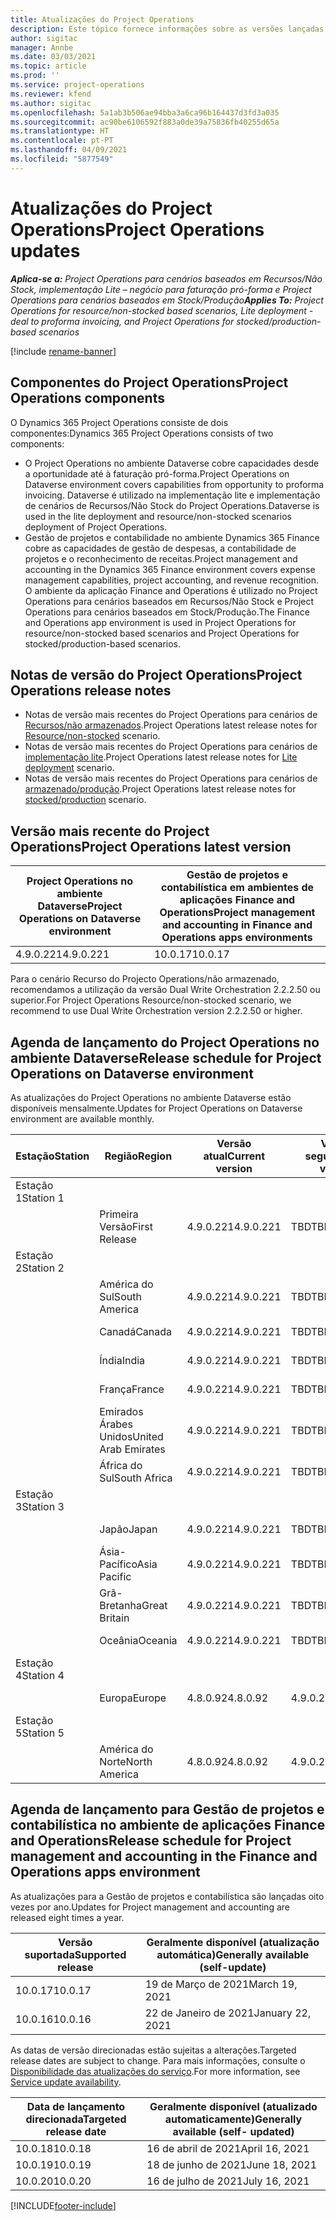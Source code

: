 ```yaml
---
title: Atualizações do Project Operations
description: Este tópico fornece informações sobre as versões lançadas do Dynamics 365 Project Operations.
author: sigitac
manager: Annbe
ms.date: 03/03/2021
ms.topic: article
ms.prod: ''
ms.service: project-operations
ms.reviewer: kfend
ms.author: sigitac
ms.openlocfilehash: 5a1ab3b506ae94bba3a6ca96b164437d3fd3a035
ms.sourcegitcommit: ac90be6106592f883a0de39a75836fb40255d65a
ms.translationtype: HT
ms.contentlocale: pt-PT
ms.lasthandoff: 04/09/2021
ms.locfileid: "5877549"
---
```

# <a name="project-operations-updates"></a><span data-ttu-id="f3700-103">Atualizações do Project Operations</span><span class="sxs-lookup"><span data-stu-id="f3700-103">Project Operations updates</span></span>

<span data-ttu-id="f3700-104">_**Aplica-se a:** Project Operations para cenários baseados em Recursos/Não Stock, implementação Lite – negócio para faturação pró-forma e Project Operations para cenários baseados em Stock/Produção_</span><span class="sxs-lookup"><span data-stu-id="f3700-104">_**Applies To:** Project Operations for resource/non-stocked based scenarios, Lite deployment - deal to proforma invoicing, and Project Operations for stocked/production-based scenarios_</span></span>

[!include [rename-banner](~/includes/cc-data-platform-banner.md)]

## <a name="project-operations-components"></a><span data-ttu-id="f3700-105">Componentes do Project Operations</span><span class="sxs-lookup"><span data-stu-id="f3700-105">Project Operations components</span></span>

<span data-ttu-id="f3700-106">O Dynamics 365 Project Operations consiste de dois componentes:</span><span class="sxs-lookup"><span data-stu-id="f3700-106">Dynamics 365 Project Operations consists of two components:</span></span>

- <span data-ttu-id="f3700-107">O Project Operations no ambiente Dataverse cobre capacidades desde a oportunidade até à faturação pró-forma.</span><span class="sxs-lookup"><span data-stu-id="f3700-107">Project Operations on Dataverse environment covers capabilities from opportunity to proforma invoicing.</span></span> <span data-ttu-id="f3700-108">Dataverse é utilizado na implementação lite e implementação de cenários de Recursos/Não Stock do Project Operations.</span><span class="sxs-lookup"><span data-stu-id="f3700-108">Dataverse is used in the lite deployment and resource/non-stocked scenarios deployment of Project Operations.</span></span>
- <span data-ttu-id="f3700-109">Gestão de projetos e contabilidade no ambiente Dynamics 365 Finance cobre as capacidades de gestão de despesas, a contabilidade de projetos e o reconhecimento de receitas.</span><span class="sxs-lookup"><span data-stu-id="f3700-109">Project management and accounting in the Dynamics 365 Finance environment covers expense management capabilities, project accounting, and revenue recognition.</span></span> <span data-ttu-id="f3700-110">O ambiente da aplicação Finance and Operations é utilizado no Project Operations para cenários baseados em Recursos/Não Stock e Project Operations para cenários baseados em Stock/Produção.</span><span class="sxs-lookup"><span data-stu-id="f3700-110">The Finance and Operations app environment is used in Project Operations for resource/non-stocked based scenarios and Project Operations for stocked/production-based scenarios.</span></span>

## <a name="project-operations-release-notes"></a><span data-ttu-id="f3700-111">Notas de versão do Project Operations</span><span class="sxs-lookup"><span data-stu-id="f3700-111">Project Operations release notes</span></span>
- <span data-ttu-id="f3700-112">Notas de versão mais recentes do Project Operations para cenários de [Recursos/não armazenados](whats-new-apr-2021-resource-based.md).</span><span class="sxs-lookup"><span data-stu-id="f3700-112">Project Operations latest release notes for [Resource/non-stocked](whats-new-apr-2021-resource-based.md) scenario.</span></span>
- <span data-ttu-id="f3700-113">Notas de versão mais recentes do Project Operations para cenários de [implementação lite](../pro/whats-new/whats-new-apr-2021-lite.md).</span><span class="sxs-lookup"><span data-stu-id="f3700-113">Project Operations latest release notes for [Lite deployment](../pro/whats-new/whats-new-apr-2021-lite.md) scenario.</span></span>
- <span data-ttu-id="f3700-114">Notas de versão mais recentes do Project Operations para cenários de [armazenado/produção](../prod-pma/whats-new/whats-new-mar-2021-stocked.md).</span><span class="sxs-lookup"><span data-stu-id="f3700-114">Project Operations latest release notes for [stocked/production](../prod-pma/whats-new/whats-new-mar-2021-stocked.md) scenario.</span></span>

## <a name="project-operations-latest-version"></a><span data-ttu-id="f3700-115">Versão mais recente do Project Operations</span><span class="sxs-lookup"><span data-stu-id="f3700-115">Project Operations latest version</span></span>

| <span data-ttu-id="f3700-116">Project Operations no ambiente Dataverse</span><span class="sxs-lookup"><span data-stu-id="f3700-116">Project Operations on Dataverse environment</span></span> | <span data-ttu-id="f3700-117">Gestão de projetos e contabilística em ambientes de aplicações Finance and Operations</span><span class="sxs-lookup"><span data-stu-id="f3700-117">Project management and accounting in Finance and Operations apps environments</span></span> | 
| --- | --- |
| <span data-ttu-id="f3700-118">4.9.0.221</span><span class="sxs-lookup"><span data-stu-id="f3700-118">4.9.0.221</span></span> | <span data-ttu-id="f3700-119">10.0.17</span><span class="sxs-lookup"><span data-stu-id="f3700-119">10.0.17</span></span> |

<span data-ttu-id="f3700-120">Para o cenário Recurso do Projecto Operations/não armazenado, recomendamos a utilização da versão Dual Write Orchestration 2.2.2.50 ou superior.</span><span class="sxs-lookup"><span data-stu-id="f3700-120">For Project Operations Resource/non-stocked scenario, we recommend to use Dual Write Orchestration version 2.2.2.50 or higher.</span></span>

## <a name="release-schedule-for-project-operations-on-dataverse-environment"></a><span data-ttu-id="f3700-121">Agenda de lançamento do Project Operations no ambiente Dataverse</span><span class="sxs-lookup"><span data-stu-id="f3700-121">Release schedule for Project Operations on Dataverse environment</span></span>

<span data-ttu-id="f3700-122">As atualizações do Project Operations no ambiente Dataverse estão disponíveis mensalmente.</span><span class="sxs-lookup"><span data-stu-id="f3700-122">Updates for Project Operations on Dataverse environment are available monthly.</span></span> 

| <span data-ttu-id="f3700-123">Estação</span><span class="sxs-lookup"><span data-stu-id="f3700-123">Station</span></span>   | <span data-ttu-id="f3700-124">Região</span><span class="sxs-lookup"><span data-stu-id="f3700-124">Region</span></span>        | <span data-ttu-id="f3700-125">Versão atual</span><span class="sxs-lookup"><span data-stu-id="f3700-125">Current version</span></span> | <span data-ttu-id="f3700-126">Versão seguinte</span><span class="sxs-lookup"><span data-stu-id="f3700-126">Next version</span></span> | <span data-ttu-id="f3700-127">Disponível geralmente</span><span class="sxs-lookup"><span data-stu-id="f3700-127">Generally available</span></span> |
|-----------|---------------|-----------------|--------------|---------------------|
| <span data-ttu-id="f3700-128">Estação 1</span><span class="sxs-lookup"><span data-stu-id="f3700-128">Station 1</span></span> |   &nbsp;      |    &nbsp;       | &nbsp;       |      &nbsp;         |
|   &nbsp;  | <span data-ttu-id="f3700-129">Primeira Versão</span><span class="sxs-lookup"><span data-stu-id="f3700-129">First Release</span></span> |  <span data-ttu-id="f3700-130">4.9.0.221</span><span class="sxs-lookup"><span data-stu-id="f3700-130">4.9.0.221</span></span>       | <span data-ttu-id="f3700-131">TBD</span><span class="sxs-lookup"><span data-stu-id="f3700-131">TBD</span></span>     | <span data-ttu-id="f3700-132">23-Abr-21</span><span class="sxs-lookup"><span data-stu-id="f3700-132">23-Apr-21</span></span>           |
| <span data-ttu-id="f3700-133">Estação 2</span><span class="sxs-lookup"><span data-stu-id="f3700-133">Station 2</span></span> |   &nbsp;      |    &nbsp;       | &nbsp;       |      &nbsp;         |
|   &nbsp;  | <span data-ttu-id="f3700-134">América do Sul</span><span class="sxs-lookup"><span data-stu-id="f3700-134">South America</span></span> |  <span data-ttu-id="f3700-135">4.9.0.221</span><span class="sxs-lookup"><span data-stu-id="f3700-135">4.9.0.221</span></span>       | <span data-ttu-id="f3700-136">TBD</span><span class="sxs-lookup"><span data-stu-id="f3700-136">TBD</span></span>     | <span data-ttu-id="f3700-137">23-Abr-21</span><span class="sxs-lookup"><span data-stu-id="f3700-137">23-Apr-21</span></span>           |
|    &nbsp; | <span data-ttu-id="f3700-138">Canadá</span><span class="sxs-lookup"><span data-stu-id="f3700-138">Canada</span></span>        |  <span data-ttu-id="f3700-139">4.9.0.221</span><span class="sxs-lookup"><span data-stu-id="f3700-139">4.9.0.221</span></span>       | <span data-ttu-id="f3700-140">TBD</span><span class="sxs-lookup"><span data-stu-id="f3700-140">TBD</span></span>     | <span data-ttu-id="f3700-141">23-Abr-21</span><span class="sxs-lookup"><span data-stu-id="f3700-141">23-Apr-21</span></span>           |
|   &nbsp;  | <span data-ttu-id="f3700-142">Índia</span><span class="sxs-lookup"><span data-stu-id="f3700-142">India</span></span>         |  <span data-ttu-id="f3700-143">4.9.0.221</span><span class="sxs-lookup"><span data-stu-id="f3700-143">4.9.0.221</span></span>       | <span data-ttu-id="f3700-144">TBD</span><span class="sxs-lookup"><span data-stu-id="f3700-144">TBD</span></span>     | <span data-ttu-id="f3700-145">23-Abr-21</span><span class="sxs-lookup"><span data-stu-id="f3700-145">23-Apr-21</span></span>           |
|   &nbsp;  | <span data-ttu-id="f3700-146">França</span><span class="sxs-lookup"><span data-stu-id="f3700-146">France</span></span>         |  <span data-ttu-id="f3700-147">4.9.0.221</span><span class="sxs-lookup"><span data-stu-id="f3700-147">4.9.0.221</span></span>       | <span data-ttu-id="f3700-148">TBD</span><span class="sxs-lookup"><span data-stu-id="f3700-148">TBD</span></span>     | <span data-ttu-id="f3700-149">23-Abr-21</span><span class="sxs-lookup"><span data-stu-id="f3700-149">23-Apr-21</span></span>           |
|   &nbsp;  | <span data-ttu-id="f3700-150">Emirados Árabes Unidos</span><span class="sxs-lookup"><span data-stu-id="f3700-150">United Arab Emirates</span></span>         |  <span data-ttu-id="f3700-151">4.9.0.221</span><span class="sxs-lookup"><span data-stu-id="f3700-151">4.9.0.221</span></span>       | <span data-ttu-id="f3700-152">TBD</span><span class="sxs-lookup"><span data-stu-id="f3700-152">TBD</span></span>     | <span data-ttu-id="f3700-153">23-Abr-21</span><span class="sxs-lookup"><span data-stu-id="f3700-153">23-Apr-21</span></span>           |
|   &nbsp;  | <span data-ttu-id="f3700-154">África do Sul</span><span class="sxs-lookup"><span data-stu-id="f3700-154">South Africa</span></span>         |  <span data-ttu-id="f3700-155">4.9.0.221</span><span class="sxs-lookup"><span data-stu-id="f3700-155">4.9.0.221</span></span>       | <span data-ttu-id="f3700-156">TBD</span><span class="sxs-lookup"><span data-stu-id="f3700-156">TBD</span></span>     | <span data-ttu-id="f3700-157">23-Abr-21</span><span class="sxs-lookup"><span data-stu-id="f3700-157">23-Apr-21</span></span>           |
| <span data-ttu-id="f3700-158">Estação 3</span><span class="sxs-lookup"><span data-stu-id="f3700-158">Station 3</span></span>  |      &nbsp;   |     &nbsp;      |     &nbsp;   |      &nbsp;         |
|   &nbsp;  | <span data-ttu-id="f3700-159">Japão</span><span class="sxs-lookup"><span data-stu-id="f3700-159">Japan</span></span>         |  <span data-ttu-id="f3700-160">4.9.0.221</span><span class="sxs-lookup"><span data-stu-id="f3700-160">4.9.0.221</span></span>       | <span data-ttu-id="f3700-161">TBD</span><span class="sxs-lookup"><span data-stu-id="f3700-161">TBD</span></span>     | <span data-ttu-id="f3700-162">30-Abr-21</span><span class="sxs-lookup"><span data-stu-id="f3700-162">30-Apr-21</span></span>           |
|   &nbsp;  | <span data-ttu-id="f3700-163">Ásia-Pacífico</span><span class="sxs-lookup"><span data-stu-id="f3700-163">Asia Pacific</span></span>  |  <span data-ttu-id="f3700-164">4.9.0.221</span><span class="sxs-lookup"><span data-stu-id="f3700-164">4.9.0.221</span></span>       | <span data-ttu-id="f3700-165">TBD</span><span class="sxs-lookup"><span data-stu-id="f3700-165">TBD</span></span>     | <span data-ttu-id="f3700-166">30-Abr-21</span><span class="sxs-lookup"><span data-stu-id="f3700-166">30-Apr-21</span></span>           |
|   &nbsp;  | <span data-ttu-id="f3700-167">Grã-Bretanha</span><span class="sxs-lookup"><span data-stu-id="f3700-167">Great Britain</span></span> |  <span data-ttu-id="f3700-168">4.9.0.221</span><span class="sxs-lookup"><span data-stu-id="f3700-168">4.9.0.221</span></span>       | <span data-ttu-id="f3700-169">TBD</span><span class="sxs-lookup"><span data-stu-id="f3700-169">TBD</span></span>     | <span data-ttu-id="f3700-170">30-Abr-21</span><span class="sxs-lookup"><span data-stu-id="f3700-170">30-Apr-21</span></span>           |
|   &nbsp;  | <span data-ttu-id="f3700-171">Oceânia</span><span class="sxs-lookup"><span data-stu-id="f3700-171">Oceania</span></span>       |  <span data-ttu-id="f3700-172">4.9.0.221</span><span class="sxs-lookup"><span data-stu-id="f3700-172">4.9.0.221</span></span>       | <span data-ttu-id="f3700-173">TBD</span><span class="sxs-lookup"><span data-stu-id="f3700-173">TBD</span></span>     | <span data-ttu-id="f3700-174">30-Abr-21</span><span class="sxs-lookup"><span data-stu-id="f3700-174">30-Apr-21</span></span>           |
| <span data-ttu-id="f3700-175">Estação 4</span><span class="sxs-lookup"><span data-stu-id="f3700-175">Station 4</span></span> |     &nbsp;    |     &nbsp;      |     &nbsp;   |      &nbsp;         |
|   &nbsp;  | <span data-ttu-id="f3700-176">Europa</span><span class="sxs-lookup"><span data-stu-id="f3700-176">Europe</span></span>        |  <span data-ttu-id="f3700-177">4.8.0.92</span><span class="sxs-lookup"><span data-stu-id="f3700-177">4.8.0.92</span></span>       | <span data-ttu-id="f3700-178">4.9.0.221</span><span class="sxs-lookup"><span data-stu-id="f3700-178">4.9.0.221</span></span>     | <span data-ttu-id="f3700-179">16 de abril de 2021</span><span class="sxs-lookup"><span data-stu-id="f3700-179">16-Apr-21</span></span>           |
| <span data-ttu-id="f3700-180">Estação 5</span><span class="sxs-lookup"><span data-stu-id="f3700-180">Station 5</span></span> |     &nbsp;    |     &nbsp;      |     &nbsp;   |      &nbsp;         |
|   &nbsp;  | <span data-ttu-id="f3700-181">América do Norte</span><span class="sxs-lookup"><span data-stu-id="f3700-181">North America</span></span> |  <span data-ttu-id="f3700-182">4.8.0.92</span><span class="sxs-lookup"><span data-stu-id="f3700-182">4.8.0.92</span></span>       | <span data-ttu-id="f3700-183">4.9.0.221</span><span class="sxs-lookup"><span data-stu-id="f3700-183">4.9.0.221</span></span>     | <span data-ttu-id="f3700-184">23-Abr-21</span><span class="sxs-lookup"><span data-stu-id="f3700-184">23-Apr-21</span></span>           |

## <a name="release-schedule-for-project-management-and-accounting-in-the-finance-and-operations-apps-environment"></a><span data-ttu-id="f3700-185">Agenda de lançamento para Gestão de projetos e contabilística no ambiente de aplicações Finance and Operations</span><span class="sxs-lookup"><span data-stu-id="f3700-185">Release schedule for Project management and accounting in the Finance and Operations apps environment</span></span>

<span data-ttu-id="f3700-186">As atualizações para a Gestão de projetos e contabilística são lançadas oito vezes por ano.</span><span class="sxs-lookup"><span data-stu-id="f3700-186">Updates for Project management and accounting are released eight times a year.</span></span>

| <span data-ttu-id="f3700-187">Versão suportada</span><span class="sxs-lookup"><span data-stu-id="f3700-187">Supported release</span></span> | <span data-ttu-id="f3700-188">Geralmente disponível (atualização automática)</span><span class="sxs-lookup"><span data-stu-id="f3700-188">Generally available (self-update)</span></span> |
| --- | --- |
| <span data-ttu-id="f3700-189">10.0.17</span><span class="sxs-lookup"><span data-stu-id="f3700-189">10.0.17</span></span> | <span data-ttu-id="f3700-190">19 de Março de 2021</span><span class="sxs-lookup"><span data-stu-id="f3700-190">March 19, 2021</span></span> |
| <span data-ttu-id="f3700-191">10.0.16</span><span class="sxs-lookup"><span data-stu-id="f3700-191">10.0.16</span></span> | <span data-ttu-id="f3700-192">22 de Janeiro de 2021</span><span class="sxs-lookup"><span data-stu-id="f3700-192">January 22, 2021</span></span> |


<span data-ttu-id="f3700-193">As datas de versão direcionadas estão sujeitas a alterações.</span><span class="sxs-lookup"><span data-stu-id="f3700-193">Targeted release dates are subject to change.</span></span> <span data-ttu-id="f3700-194">Para mais informações, consulte o [Disponibilidade das atualizações do serviço](https://docs.microsoft.com/dynamics365/fin-ops-core/fin-ops/get-started/public-preview-releases?toc=/dynamics365/finance/toc.json).</span><span class="sxs-lookup"><span data-stu-id="f3700-194">For more information, see [Service update availability](https://docs.microsoft.com/dynamics365/fin-ops-core/fin-ops/get-started/public-preview-releases?toc=/dynamics365/finance/toc.json).</span></span>

| <span data-ttu-id="f3700-195">Data de lançamento direcionada</span><span class="sxs-lookup"><span data-stu-id="f3700-195">Targeted release date</span></span> | <span data-ttu-id="f3700-196">Geralmente disponível (atualizado automaticamente)</span><span class="sxs-lookup"><span data-stu-id="f3700-196">Generally available (self- updated)</span></span> |
| --- | --- |
| <span data-ttu-id="f3700-197">10.0.18</span><span class="sxs-lookup"><span data-stu-id="f3700-197">10.0.18</span></span> | <span data-ttu-id="f3700-198">16 de abril de 2021</span><span class="sxs-lookup"><span data-stu-id="f3700-198">April 16, 2021</span></span> |
| <span data-ttu-id="f3700-199">10.0.19</span><span class="sxs-lookup"><span data-stu-id="f3700-199">10.0.19</span></span> | <span data-ttu-id="f3700-200">18 de junho de 2021</span><span class="sxs-lookup"><span data-stu-id="f3700-200">June 18, 2021</span></span> |
| <span data-ttu-id="f3700-201">10.0.20</span><span class="sxs-lookup"><span data-stu-id="f3700-201">10.0.20</span></span> | <span data-ttu-id="f3700-202">16 de julho de 2021</span><span class="sxs-lookup"><span data-stu-id="f3700-202">July 16, 2021</span></span> |


[!INCLUDE[footer-include](../includes/footer-banner.md)]
